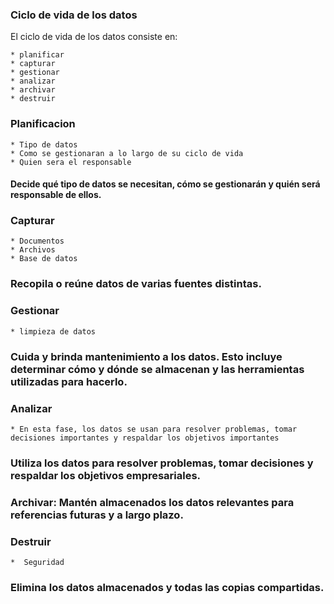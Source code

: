 ### Ciclo de vida de los datos

El ciclo de vida de los datos consiste en:

    * planificar
    * capturar
    * gestionar
    * analizar
    * archivar
    * destruir
  
### Planificacion 

    * Tipo de datos 
    * Como se gestionaran a lo largo de su ciclo de vida
    * Quien sera el responsable
####  Decide qué tipo de datos se necesitan, cómo se gestionarán y quién será responsable de ellos.

 ### Capturar

    * Documentos
    * Archivos
    * Base de datos

### Recopila o reúne datos de varias fuentes distintas.
### Gestionar
 
    * limpieza de datos
  
### Cuida y brinda mantenimiento a los datos. Esto incluye determinar cómo y dónde se almacenan y las herramientas utilizadas para hacerlo.
### Analizar

    * En esta fase, los datos se usan para resolver problemas, tomar decisiones importantes y respaldar los objetivos importantes

### Utiliza los datos para resolver problemas, tomar decisiones y respaldar los objetivos empresariales.

### Archivar: Mantén almacenados los datos relevantes para referencias futuras y a largo plazo.
### Destruir

    *  Seguridad 
  
### Elimina los datos almacenados y todas las copias compartidas.